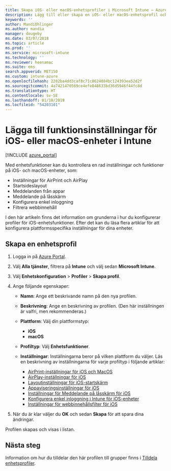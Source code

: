 ```yaml
---
title: Skapa iOS- eller macOS-enhetsprofiler i Microsoft Intune – Azure | Microsoft Docs
description: Lägg till eller skapa en iOS- eller macOS-enhetsprofil och konfigurera inställningarna för AirPrint, AirPlay, layout för startsidan, appmeddelanden, delad enhet, enkel inloggning och webbinnehållsfilter i Microsoft Intune.
keywords: ''
author: MandiOhlinger
ms.author: mandia
manager: dougeby
ms.date: 03/07/2018
ms.topic: article
ms.prod: ''
ms.service: microsoft-intune
ms.technology: ''
ms.reviewer: heenamac
ms.suite: ems
search.appverid: MET150
ms.custom: intune-azure
ms.openlocfilehash: 2282ba4dd3caf8c71c8624884bc124393ea52d2f
ms.sourcegitcommit: 4a7421470569ce4efe848633bd36d5946f44fc8d
ms.translationtype: HT
ms.contentlocale: sv-SE
ms.lasthandoff: 01/10/2019
ms.locfileid: "54203101"
---
```

# <a name="add-ios-or-macos-device-feature-settings-in-intune"></a>Lägga till funktionsinställningar för iOS- eller macOS-enheter i Intune

[!INCLUDE [azure_portal](./includes/azure_portal.md)]

Med enhetsfunktioner kan du kontrollera en rad inställningar och funktioner på iOS- och macOS-enheter, som:

- Inställningar för AirPrint och AirPlay
- Startsideslayout
- Meddelanden från appar
- Meddelande på låsskärm
- Konfigurera enkel inloggning
- Filtrera webbinnehåll

I den här artikeln finns det information om grunderna i hur du konfigurerar profiler för iOS-enhetsfunktioner. Efter det kan du läsa flera artiklar för att konfigurera plattformsspecifika inställningar för dina enheter.

## <a name="create-a-device-profile"></a>Skapa en enhetsprofil

1. Logga in på [Azure Portal](https://portal.azure.com).
2. Välj **Alla tjänster**, filtrera på **Intune** och välj sedan **Microsoft Intune**.
3. Välj **Enhetskonfiguration** > **Profiler** > **Skapa profil**.
4. Ange följande egenskaper:

   - **Namn**: Ange ett beskrivande namn på den nya profilen.
   - **Beskrivning**: Ange en beskrivning av profilen. (Den här inställningen är valfri, men rekommenderas.)
   - **Plattform**: Välj din plattformstyp:
     - **iOS**
     - **macOS**
   - **Profiltyp**: Välj **Enhetsfunktioner**.
   - **Inställningar**: Inställningarna beror på vilken plattform du väljer. Läs en beskrivning av inställningarna för varje profiltyp i följande artiklar:

     - [AirPrint-inställningar för iOS och MacOS](air-print-settings-ios-macos.md)
     - [AirPlay-inställningar för iOS](airplay-settings-ios.md)
     - [Layoutinställningar för iOS-startskärm](home-screen-settings-ios.md)
     - [Appaviseringsinställningar för iOS](app-notification-settings-ios.md)
     - [Inställningar för Meddelande på låsskärm för iOS](shared-device-settings-ios.md)
     - [Konfigurera enkel inloggning i Intune för iOS-enheter](sso-ios.md)
     - [Inställningar för webbinnehållsfilter för iOS](web-content-filter-settings-ios.md)

5. När du är klar väljer du **OK** och sedan **Skapa** för att spara dina ändringar.

Profilen skapas och visas i listan.

## <a name="next-step"></a>Nästa steg

Information om hur du tilldelar den här profilen till grupper finns i [Tilldela enhetsprofiler](device-profile-assign.md).